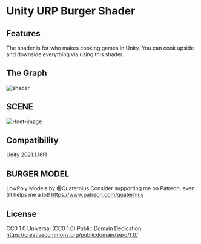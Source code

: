# Unity URP Burger Shader

## Features
  The shader is for who makes cooking games in Unity. You can cook upside and downside everything via using this shader.
## The Graph
![shader](https://user-images.githubusercontent.com/43264365/139602763-0276a69e-690f-4afd-95be-a0fc91e96873.png)
## SCENE
![Hnet-image](https://user-images.githubusercontent.com/43264365/139602493-f742b42f-cccd-40fe-a4f9-fe35a2eacce6.gif)
## Compatibility
Unity 2021.1.16f1
## BURGER MODEL
LowPoly Models by @Quaternius
Consider supporting me on Patreon, even $1 helps me a lot!
https://www.patreon.com/quaternius
## License
CC0 1.0 Universal (CC0 1.0) 
Public Domain Dedication
https://creativecommons.org/publicdomain/zero/1.0/
